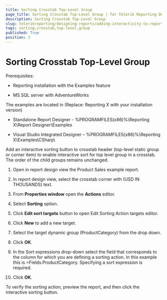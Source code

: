 ```yaml
---
title: Sorting Crosstab Top-Level Group
page_title: Sorting Crosstab Top-Level Group | for Telerik Reporting Documentation
description: Sorting Crosstab Top-Level Group
slug: telerikreporting/designing-reports/adding-interactivity-to-reports/actions/sorting-action/sorting-crosstab-top-level-group
tags: sorting,crosstab,top-level,group
published: True
position: 3
---
```


# Sorting Crosstab Top-Level Group

Prerequisites:       

* Reporting installation with the Examples feature          			

* MS SQL server with AdventureWorks         			

The examples are located in (Replace: Reporting X with your installation version)       

* Standalone Report Designer - %PROGRAMFILES(x86)%\Reporting X\Report Designer\Examples         			

* Visual Studio Integrated Designer – %PROGRAMFILES(x86)%\Reporting X\Examples\CSharp\         			


Add an interactive sorting button to crosstab header (top-level static group or corner item) to enable interactive sort for top level group in a crosstab. The order of the child groups remains unchanged.         	

1. Open in report design view the Product Sales example report.         		

1. In report design view, select the crosstab corner with (USD IN THOUSANDS) text.         		

1. From __Properties window__ open the __Actions__ editor.         		

1. Select __Sorting__ option.         		

1. Click __Edit sort targets__ button to open Edit Sorting Action targets editor.         		

1. Click __New__ to add a new target.         		

1. Select the target dynamic group (ProductCategory) from the drop down.          		

1. Click __OK__.         		

1. In the Sort expressions drop-down select the field that corresponds to the column for which you are defining a sorting action. In this example this is  =Fields.ProductCategory.         		Specifying a sort expression is required.

1. Click __OK__.         		

To verify the sorting action, preview the report, and then click the interactive sorting button.          	
